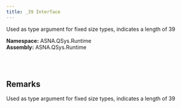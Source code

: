 ```yaml
---
title: _39 Interface
---
```


Used as type argument for fixed size types, indicates a length of 39

**Namespace:** ASNA.QSys.Runtime <br/>
**Assembly:** ASNA.QSys.Runtime

<br>
<br>

## Remarks

Used as type argument for fixed size types, indicates a length of 39

[//]: # ($$TODO: Complete the Remarks section.)

<br>
<br>

